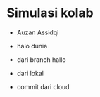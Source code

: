 # Simulasi kolab

- Auzan Assidqi
- halo dunia


- dari branch hallo


- dari lokal
- commit dari cloud
